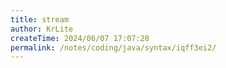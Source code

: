 ```yaml
---
title: stream
author: KrLite
createTime: 2024/06/07 17:07:28
permalink: /notes/coding/java/syntax/iqff3ei2/
---
```

